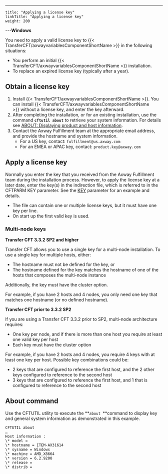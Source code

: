 ---
    title: "Applying a license key"
    linkTitle: "Applying a license key"
    weight: 200
---******Windows******

You need to apply a valid license key to {{< TransferCFT/axwayvariablesComponentShortName  >}} in the following situations:

- You perform an initial {{< TransferCFT/axwayvariablesComponentShortName >}} installation.
- To replace an expired license key (typically after a year).

## Obtain a license key

1. Install {{< TransferCFT/axwayvariablesComponentShortName >}}. You can install {{< TransferCFT/axwayvariablesComponentShortName >}} without a license key, and enter the key afterward.
1. After completing the installation, or for an existing installation, use the command **`cftutil about`** to retrieve your system information. For details see [ABOUT: Displaying product and host information](../../../../../c_intro_userinterfaces/about_cftutil/about_command).
1. Contact the Axway Fulfillment team at the appropriate email address, and provide the hostname and system information.
    -   For a US key, contact: `fulfillment@us.axway.com`
    -   For an EMEA or APAC key, contact: `product.key@axway.com`

## Apply a license key

Normally you enter the key that you received from the Axway Fulfillment team during the installation process. However, to apply the license key at a later date, enter the key(s) in the indirection file, which is referred to in the CFTPARM KEY parameter. See the [KEY](../../../../../c_intro_userinterfaces/command_summary/parameter_intro/key) parameter for an example and details.

- The file can contain one or multiple license keys, but it must have one key per line.
- On start up the first valid key is used.

### Multi-node keys

****Transfer CFT 3.3.2 SP2 and higher****

Transfer CFT allows you to use a single key for a multi-node installation. To use a single key for multiple hosts, either:

- The hostname must not be defined for the key, or
- The hostname defined for the key matches the hostname of one of the hosts that composes the multi-node instance

Additionally, the key must have the cluster option.

For example, if you have 2 hosts and 4 nodes, you only need one key that matches one hostname (or no defined hostname).

****Transfer CFT prior to 3.3.2 SP2****

If you are using a Transfer CFT 3.3.2 prior to SP2, multi-node architecture requires:

- One key per node, and if there is more than one host you require at least one valid key per host
- Each key must have the cluster option

For example, if you have 2 hosts and 4 nodes, you require 4 keys with at least one key per host. Possible key combinations could be:

- 2 keys that are configured to reference the first host, and the 2 other keys configured to reference to the second host
- 3 keys that are configured to reference the first host, and 1 that is configured to reference to the second host

## About command

Use the CFTUTIL utility to execute the **`about `**command to display key and general system information as demonstrated in this example.

```
CFTUTIL about
…
Host information :
\* model =
\* hostname = ITEM-AX31614
\* sysname = Windows
\* machine = AMD_X8664
\* version = 6.2.9200
\* release =
\* distrib =
```
